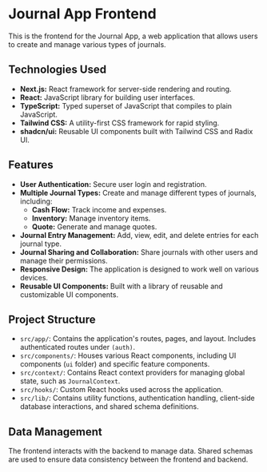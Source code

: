 # Journal App Frontend

This is the frontend for the Journal App, a web application that allows users to create and manage various types of journals.

## Technologies Used

- **Next.js:** React framework for server-side rendering and routing.
- **React:** JavaScript library for building user interfaces.
- **TypeScript:** Typed superset of JavaScript that compiles to plain JavaScript.
- **Tailwind CSS:** A utility-first CSS framework for rapid styling.
- **shadcn/ui:** Reusable UI components built with Tailwind CSS and Radix UI.

## Features

- **User Authentication:** Secure user login and registration.
- **Multiple Journal Types:** Create and manage different types of journals, including:
    -   **Cash Flow:** Track income and expenses.
    -   **Inventory:** Manage inventory items.
    -   **Quote:** Generate and manage quotes.
- **Journal Entry Management:** Add, view, edit, and delete entries for each journal type.
- **Journal Sharing and Collaboration:** Share journals with other users and manage their permissions.
- **Responsive Design:** The application is designed to work well on various devices.
- **Reusable UI Components:** Built with a library of reusable and customizable UI components.

## Project Structure

-   `src/app/`: Contains the application's routes, pages, and layout. Includes authenticated routes under `(auth)`.
-   `src/components/`: Houses various React components, including UI components (`ui` folder) and specific feature components.
-   `src/context/`: Contains React context providers for managing global state, such as `JournalContext`.
-   `src/hooks/`: Custom React hooks used across the application.
-   `src/lib/`: Contains utility functions, authentication handling, client-side database interactions, and shared schema definitions.

## Data Management

The frontend interacts with the backend to manage data. Shared schemas are used to ensure data consistency between the frontend and backend.
